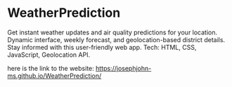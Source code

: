 # WeatherPrediction
Get instant weather updates and air quality predictions for your location. Dynamic interface, weekly forecast, and geolocation-based district details. Stay informed with this user-friendly web app.  Tech: HTML, CSS, JavaScript, Geolocation API.

here is the link to the website: https://josephjohn-ms.github.io/WeatherPrediction/
